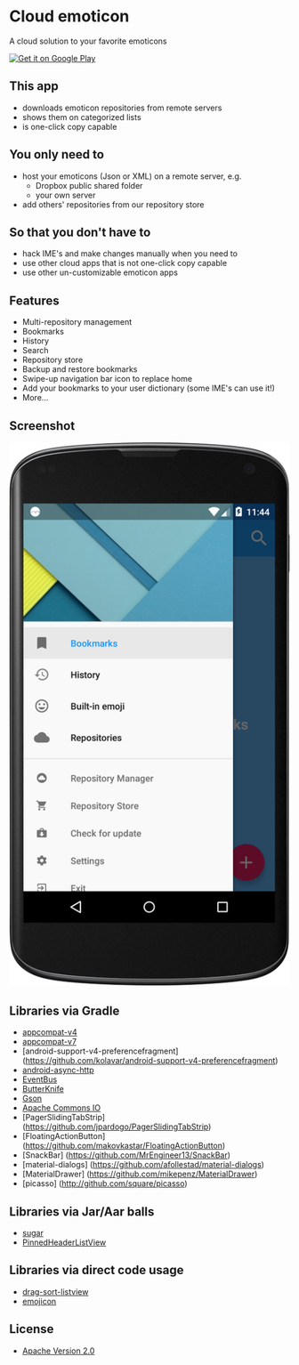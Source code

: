 # Cloud emoticon

A cloud solution to your favorite emoticons

<a href="https://play.google.com/store/apps/details?id=org.ktachibana.cloudemoji">
  <img alt="Get it on Google Play"
       src="https://developer.android.com/images/brand/en_generic_rgb_wo_60.png" />
</a>

## This app
* downloads emoticon repositories from remote servers
* shows them on categorized lists
* is one-click copy capable

## You only need to
* host your emoticons (Json or XML) on a remote server, e.g.
    * Dropbox public shared folder
    * your own server
* add others' repositories from our repository store

## So that you don't have to
* hack IME's and make changes manually when you need to
* use other cloud apps that is not one-click copy capable
* use other un-customizable emoticon apps

## Features
* Multi-repository management
* Bookmarks
* History
* Search
* Repository store
* Backup and restore bookmarks
* Swipe-up navigation bar icon to replace home
* Add your bookmarks to your user dictionary (some IME's can use it!)
* More...

## Screenshot
![screenshot](https://raw.githubusercontent.com/KTachibanaM/cloudemoji/master/screenshots/main.png)

## Libraries via Gradle
* [appcompat-v4](https://developer.android.com/tools/support-library/features.html#v4)
* [appcompat-v7](https://developer.android.com/tools/support-library/features.html#v7)
* [android-support-v4-preferencefragment] (https://github.com/kolavar/android-support-v4-preferencefragment)
* [android-async-http](https://github.com/loopj/android-async-http)
* [EventBus](https://github.com/greenrobot/EventBus)
* [ButterKnife](https://github.com/JakeWharton/butterknife)
* [Gson](https://code.google.com/p/google-gson/)
* [Apache Commons IO](http://commons.apache.org/proper/commons-io/)
* [PagerSlidingTabStrip] (https://github.com/jpardogo/PagerSlidingTabStrip)
* [FloatingActionButton] (https://github.com/makovkastar/FloatingActionButton)
* [SnackBar] (https://github.com/MrEngineer13/SnackBar)
* [material-dialogs] (https://github.com/afollestad/material-dialogs)
* [MaterialDrawer] (https://github.com/mikepenz/MaterialDrawer)
* [picasso] (http://github.com/square/picasso)

## Libraries via Jar/Aar balls
* [sugar](https://github.com/satyan/sugar)
* [PinnedHeaderListView](https://github.com/JimiSmith/PinnedHeaderListView)

## Libraries via direct code usage
* [drag-sort-listview](https://github.com/bauerca/drag-sort-listview)
* [emojicon](https://github.com/rockerhieu/emojicon)

## License
* [Apache Version 2.0](http://www.apache.org/licenses/LICENSE-2.0)